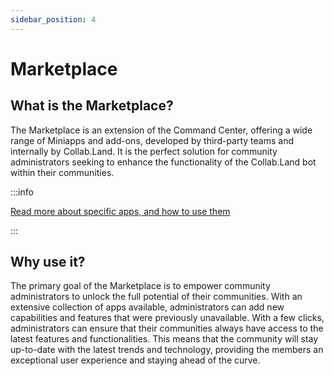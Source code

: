 ```yaml
---
sidebar_position: 4
---
```


# Marketplace

## What is the Marketplace?

The Marketplace is an extension of the Command Center, offering a wide range of Miniapps and add-ons, developed by third-party teams and internally by Collab.Land. It is the perfect solution for community administrators seeking to enhance the functionality of the Collab.Land bot within their communities.

:::info 

[Read more about specific apps, and how to use them](../marketplace/getting-started)

:::

## Why use it?

The primary goal of the Marketplace is to empower community administrators to unlock the full potential of their communities. With an extensive collection of apps available, administrators can add new capabilities and features that were previously unavailable.
With a few clicks, administrators can ensure that their communities always have access to the latest features and functionalities. This means that the community will stay up-to-date with the latest trends and technology, providing the members an exceptional user experience and staying ahead of the curve.
